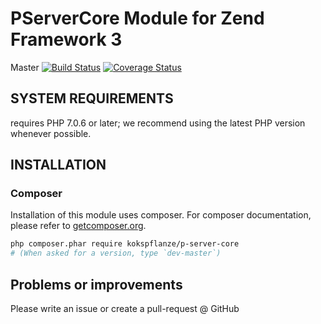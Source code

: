 # PServerCore Module for Zend Framework 3

Master
[![Build Status](https://travis-ci.org/kokspflanze/PServerCore.svg?branch=master)](https://travis-ci.org/kokspflanze/PServerCore)
[![Coverage Status](https://coveralls.io/repos/github/kokspflanze/PServerCore/badge.svg?branch=master)](https://coveralls.io/github/kokspflanze/PServerCore?branch=master)

## SYSTEM REQUIREMENTS

requires PHP 7.0.6 or later; we recommend using the latest PHP version whenever possible.

## INSTALLATION

### Composer

Installation of this module uses composer. For composer documentation, please refer to
[getcomposer.org](http://getcomposer.org/).

```sh
php composer.phar require kokspflanze/p-server-core
# (When asked for a version, type `dev-master`)
```

## Problems or improvements

Please write an issue or create a pull-request @ GitHub